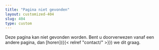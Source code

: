 ```yaml
---
title: "Pagina niet gevonden"
layout: customized-404
slug: 404
type: custom
---
```


Deze pagina kan niet gevonden worden. Bent u doorverwezen vanaf een andere pagina, dan [horen]({{< relref "contact/" >}}) we dit graag.
